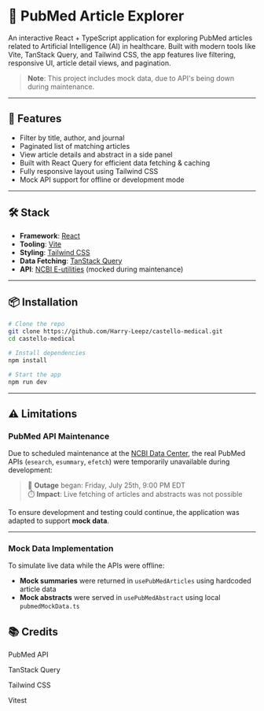 # 🧠 PubMed Article Explorer

An interactive React + TypeScript application for exploring PubMed articles related to Artificial Intelligence (AI) in healthcare. Built with modern tools like Vite, TanStack Query, and Tailwind CSS, the app features live filtering, responsive UI, article detail views, and pagination.

> **Note**: This project includes mock data, due to API's being down during maintenance.

---

## 🚀 Features

- Filter by title, author, and journal
- Paginated list of matching articles
- View article details and abstract in a side panel
- Built with React Query for efficient data fetching & caching
- Fully responsive layout using Tailwind CSS
- Mock API support for offline or development mode

---

## 🛠️ Stack

- **Framework**: [React](https://react.dev/)
- **Tooling**: [Vite](https://vitejs.dev/)
- **Styling**: [Tailwind CSS](https://tailwindcss.com/)
- **Data Fetching**: [TanStack Query](https://tanstack.com/query/latest)
- **API**: [NCBI E-utilities](https://www.ncbi.nlm.nih.gov/books/NBK25501/) (mocked during maintenance)

---

## 📦 Installation

```bash
# Clone the repo
git clone https://github.com/Harry-Leepz/castello-medical.git
cd castello-medical

# Install dependencies
npm install

# Start the app
npm run dev
```

---

## ⚠️ Limitations

### PubMed API Maintenance

Due to scheduled maintenance at the [NCBI Data Center](https://www.ncbi.nlm.nih.gov/), the real PubMed APIs (`esearch`, `esummary`, `efetch`) were temporarily unavailable during development:

> 📅 **Outage** began: Friday, July 25th, 9:00 PM EDT  
> ⏱️ **Impact**: Live fetching of articles and abstracts was not possible

To ensure development and testing could continue, the application was adapted to support **mock data**.

---

### Mock Data Implementation

To simulate live data while the APIs were offline:

- **Mock summaries** were returned in `usePubMedArticles` using hardcoded article data
- **Mock abstracts** were served in `usePubMedAbstract` using local `pubmedMockData.ts`

## 📚 Credits

PubMed API

TanStack Query

Tailwind CSS

Vitest
